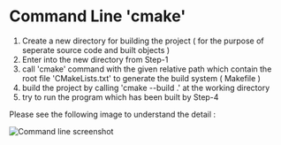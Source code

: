 # Command Line 'cmake' 
1. Create a new directory for building the project ( for the purpose of seperate source code and built objects ) 
1. Enter into the new directory from Step-1 
1. call 'cmake' command with the given relative path which contain the root file 'CMakeLists.txt' to generate the build system ( Makefile ) 
1. build the project by calling 'cmake --build .' at the working directory 
1. try to run the program which has been built by Step-4 


Please see the following image to understand the detail :


![Command line screenshot](/detail.png)